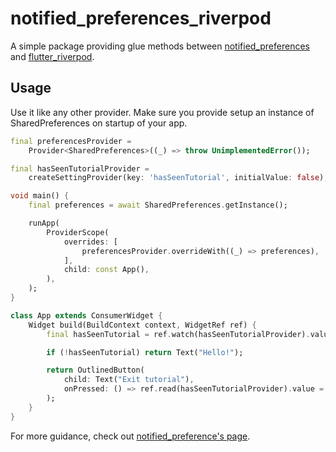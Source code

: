 # notified_preferences_riverpod

A simple package providing glue methods between [notified_preferences](https://pub.dev/packages/notified_preferences) and [flutter_riverpod](https://pub.dev/packages/flutter_riverpod).

## Usage

Use it like any other provider. Make sure you provide setup an instance of SharedPreferences on startup of your app.

```dart
final preferencesProvider = 
    Provider<SharedPreferences>((_) => throw UnimplementedError());

final hasSeenTutorialProvider =
    createSettingProvider(key: 'hasSeenTutorial', initialValue: false);

void main() {
    final preferences = await SharedPreferences.getInstance();

    runApp(
        ProviderScope(
            overrides: [
                preferencesProvider.overrideWith((_) => preferences),
            ],
            child: const App(),
        ),
    );
}

class App extends ConsumerWidget {
    Widget build(BuildContext context, WidgetRef ref) {
        final hasSeenTutorial = ref.watch(hasSeenTutorialProvider).value;

        if (!hasSeenTutorial) return Text("Hello!");

        return OutlinedButton(
            child: Text("Exit tutorial"),
            onPressed: () => ref.read(hasSeenTutorialProvider).value = true,
        );
    }
}
```

For more guidance, check out [notified_preference's page](https://pub.dev/packages/notified_preferences#getting-started).